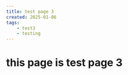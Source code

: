 ```yaml
---
title: test page 3
created: 2025-01-06
tags:
    - test3
    - testing
---
```


# this page is test page 3

